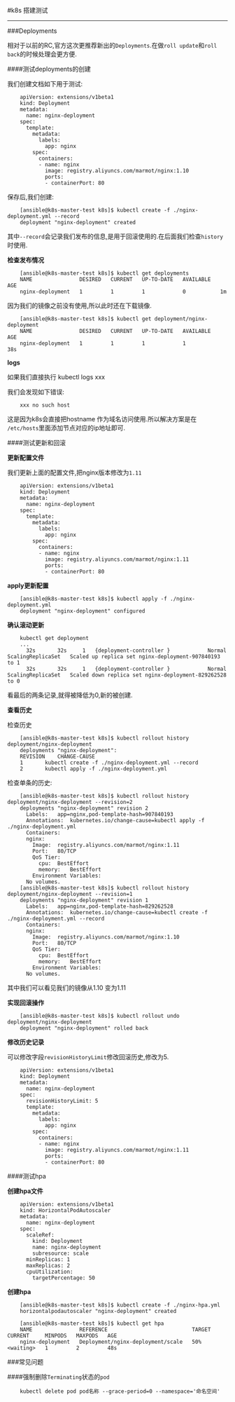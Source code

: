 #k8s 搭建测试

---

###Deployments

相对于以前的RC,官方这次更推荐新出的`Deployments`.在做`roll update`和`roll back`的时候处理会更方便.

####测试deployments的创建

我们创建文档如下用于测试:

		apiVersion: extensions/v1beta1
		kind: Deployment
		metadata:
		  name: nginx-deployment
		spec:
		  template:
		    metadata:
		      labels:
		        app: nginx
		    spec:
		      containers:
		      - name: nginx
		        image: registry.aliyuncs.com/marmot/nginx:1.10
		        ports:
		        - containerPort: 80
		      
保存后,我们创建:

		[ansible@k8s-master-test k8s]$ kubectl create -f ./nginx-deployment.yml --record
		deployment "nginx-deployment" created
		
其中`--record`会记录我们发布的信息,是用于回滚使用的.在后面我们检查`history`时使用.

**检查发布情况**

		[ansible@k8s-master-test k8s]$ kubectl get deployments
		NAME               DESIRED   CURRENT   UP-TO-DATE   AVAILABLE   AGE
		nginx-deployment   1         1         1            0           1m
		
因为我们的镜像之前没有使用,所以此时还在下载镜像.

		[ansible@k8s-master-test k8s]$ kubectl get deployment/nginx-deployment
		NAME               DESIRED   CURRENT   UP-TO-DATE   AVAILABLE   AGE
		nginx-deployment   1         1         1            1           38s

**logs**

如果我们直接执行 kubectl logs xxx

我们会发现如下错误:

		xxx no such host 
		
这是因为k8s会直接把hostname 作为域名访问使用.所以解决方案是在 `/etc/hosts`里面添加节点对应的ip地址即可.

####测试更新和回滚

**更新配置文件**

我们更新上面的配置文件,把nginx版本修改为`1.11`

		apiVersion: extensions/v1beta1
		kind: Deployment
		metadata:
		  name: nginx-deployment
		spec:
		  template:
		    metadata:
		      labels:
		        app: nginx
		    spec:
		      containers:
		      - name: nginx
		        image: registry.aliyuncs.com/marmot/nginx:1.11
		        ports:
		        - containerPort: 80

**apply更新配置**

		[ansible@k8s-master-test k8s]$ kubectl apply -f ./nginx-deployment.yml
		deployment "nginx-deployment" configured
		
**确认滚动更新**

		kubectl get deployment
		...
		  32s		32s		1	{deployment-controller }			Normal		ScalingReplicaSet	Scaled up replica set nginx-deployment-907840193 to 1
		  32s		32s		1	{deployment-controller }			Normal		ScalingReplicaSet	Scaled down replica set nginx-deployment-829262528 to 0		

看最后的两条记录,就得被降低为0,新的被创建.

**查看历史**

检查历史

		[ansible@k8s-master-test k8s]$ kubectl rollout history deployment/nginx-deployment
		deployments "nginx-deployment":
		REVISION	CHANGE-CAUSE
		1		kubectl create -f ./nginx-deployment.yml --record
		2		kubectl apply -f ./nginx-deployment.yml

检查单条的历史:

		[ansible@k8s-master-test k8s]$ kubectl rollout history deployment/nginx-deployment --revision=2
		deployments "nginx-deployment" revision 2
		  Labels:	app=nginx,pod-template-hash=907840193
		  Annotations:	kubernetes.io/change-cause=kubectl apply -f ./nginx-deployment.yml
		  Containers:
		  nginx:
		    Image:	registry.aliyuncs.com/marmot/nginx:1.11
		    Port:	80/TCP
		    QoS Tier:
		      cpu:	BestEffort
		      memory:	BestEffort
		    Environment Variables:
		  No volumes.
		[ansible@k8s-master-test k8s]$ kubectl rollout history deployment/nginx-deployment --revision=1
		deployments "nginx-deployment" revision 1
		  Labels:	app=nginx,pod-template-hash=829262528
		  Annotations:	kubernetes.io/change-cause=kubectl create -f ./nginx-deployment.yml --record
		  Containers:
		  nginx:
		    Image:	registry.aliyuncs.com/marmot/nginx:1.10
		    Port:	80/TCP
		    QoS Tier:
		      cpu:	BestEffort
		      memory:	BestEffort
		    Environment Variables:
		  No volumes.
		
其中我们可以看见我们的镜像从1.10 变为1.11

**实现回滚操作**

		[ansible@k8s-master-test k8s]$ kubectl rollout undo deployment/nginx-deployment
		deployment "nginx-deployment" rolled back
		
**修改历史记录**

可以修改字段`revisionHistoryLimit`修改回滚历史,修改为5.

		apiVersion: extensions/v1beta1
		kind: Deployment
		metadata:
		  name: nginx-deployment
		spec:
		  revisionHistoryLimit: 5
		  template:
		    metadata:
		      labels:
		        app: nginx
		    spec:
		      containers:
		      - name: nginx
		        image: registry.aliyuncs.com/marmot/nginx:1.11
		        ports:
		        - containerPort: 80
		
####测试hpa

**创建hpa文件**

		apiVersion: extensions/v1beta1
		kind: HorizontalPodAutoscaler
		metadata:
		  name: nginx-deployment
		spec:
		  scaleRef:
		    kind: Deployment
		    name: nginx-deployment
		    subresource: scale
		  minReplicas: 1
		  maxReplicas: 2
		  cpuUtilization:
		    targetPercentage: 50
		    
**创建hpa**

		[ansible@k8s-master-test k8s]$ kubectl create -f ./nginx-hpa.yml
		horizontalpodautoscaler "nginx-deployment" created
		
		[ansible@k8s-master-test k8s]$ kubectl get hpa
		NAME               REFERENCE                           TARGET    CURRENT     MINPODS   MAXPODS   AGE
		nginx-deployment   Deployment/nginx-deployment/scale   50%       <waiting>   1         2         48s


###常见问题

####强制删除`Terminating`状态的`pod`

		kubectl delete pod pod名称 --grace-period=0 --namespace='命名空间'
